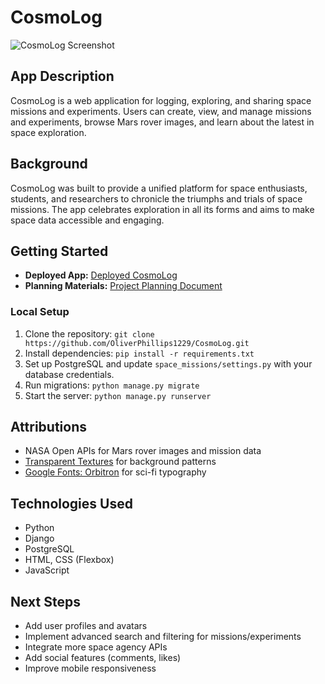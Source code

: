 # CosmoLog

![CosmoLog Screenshot](https://via.placeholder.com/800x400?text=CosmoLog+Screenshot)

## App Description
CosmoLog is a web application for logging, exploring, and sharing space missions and experiments. Users can create, view, and manage missions and experiments, browse Mars rover images, and learn about the latest in space exploration.

## Background
CosmoLog was built to provide a unified platform for space enthusiasts, students, and researchers to chronicle the triumphs and trials of space missions. The app celebrates exploration in all its forms and aims to make space data accessible and engaging.

## Getting Started
- **Deployed App:** [Deployed CosmoLog](https://deployment-url.com)
- **Planning Materials:** [Project Planning Document](https://planning-doc-url.com)

### Local Setup
1. Clone the repository: `git clone https://github.com/OliverPhillips1229/CosmoLog.git`
2. Install dependencies: `pip install -r requirements.txt`
3. Set up PostgreSQL and update `space_missions/settings.py` with your database credentials.
4. Run migrations: `python manage.py migrate`
5. Start the server: `python manage.py runserver`

## Attributions
- NASA Open APIs for Mars rover images and mission data
- [Transparent Textures](https://www.transparenttextures.com/) for background patterns
- [Google Fonts: Orbitron](https://fonts.google.com/specimen/Orbitron) for sci-fi typography

## Technologies Used
- Python
- Django
- PostgreSQL
- HTML, CSS (Flexbox)
- JavaScript

## Next Steps
- Add user profiles and avatars
- Implement advanced search and filtering for missions/experiments
- Integrate more space agency APIs
- Add social features (comments, likes)
- Improve mobile responsiveness